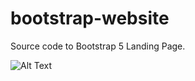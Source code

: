 # bootstrap-website
 Source code to Bootstrap 5 Landing Page.

![Alt Text](Users/jaredthompkins/img/project2_1.png)
